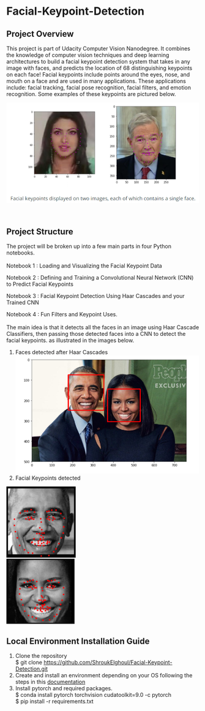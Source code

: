 # Facial-Keypoint-Detection
## Project Overview
This project is part of Udacity Computer Vision Nanodegree. It combines the knowledge of computer vision techniques and deep learning architectures to build a facial keypoint detection system that takes in any image with faces, and predicts the location of 68 distinguishing keypoints on each face!
Facial keypoints include points around the eyes, nose, and mouth on a face and are used in many applications. These applications include: facial tracking, facial pose recognition, facial filters, and emotion recognition. Some examples of these keypoints are pictured below.

![](images/Facial_Keypoints.PNG)<br/> 
  
<br/>    

## Project Structure
The project will be broken up into a few main parts in four Python notebooks.<br/>    
Notebook 1 : Loading and Visualizing the Facial Keypoint Data

Notebook 2 : Defining and Training a Convolutional Neural Network (CNN) to Predict Facial Keypoints

Notebook 3 : Facial Keypoint Detection Using Haar Cascades and your Trained CNN

Notebook 4 : Fun Filters and Keypoint Uses.<br/>    
The main idea is that it detects all the faces in an image using Haar Cascade Classifiers, then passing those detected faces into a CNN to detect the facial keypoints. as illustrated in the images below.<br/>
1) Faces detected after Haar Cascades
![](images/Haar_Cascade_Result.PNG)<br/>
2) Facial Keypoints detected <br/>

![](images/result1.PNG) <br/>
![](images/result2.PNG) <br/>

## Local Environment Installation Guide
1) Clone the repository<br/>
$ git clone https://github.com/ShroukElghoul/Facial-Keypoint-Detection.git<br/>
2) Create and install an environment depending on your OS following the steps in this [documentation](https://docs.conda.io/projects/conda/en/latest/user-guide/tasks/manage-environments.html)<br/>
3) Install pytorch and required packages.<br/>
$ conda install pytorch torchvision cudatoolkit=9.0 -c pytorch <br/>
$ pip install -r requirements.txt

